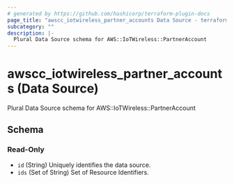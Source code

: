 ```yaml
---
# generated by https://github.com/hashicorp/terraform-plugin-docs
page_title: "awscc_iotwireless_partner_accounts Data Source - terraform-provider-awscc"
subcategory: ""
description: |-
  Plural Data Source schema for AWS::IoTWireless::PartnerAccount
---
```


# awscc_iotwireless_partner_accounts (Data Source)

Plural Data Source schema for AWS::IoTWireless::PartnerAccount



<!-- schema generated by tfplugindocs -->
## Schema

### Read-Only

- `id` (String) Uniquely identifies the data source.
- `ids` (Set of String) Set of Resource Identifiers.
